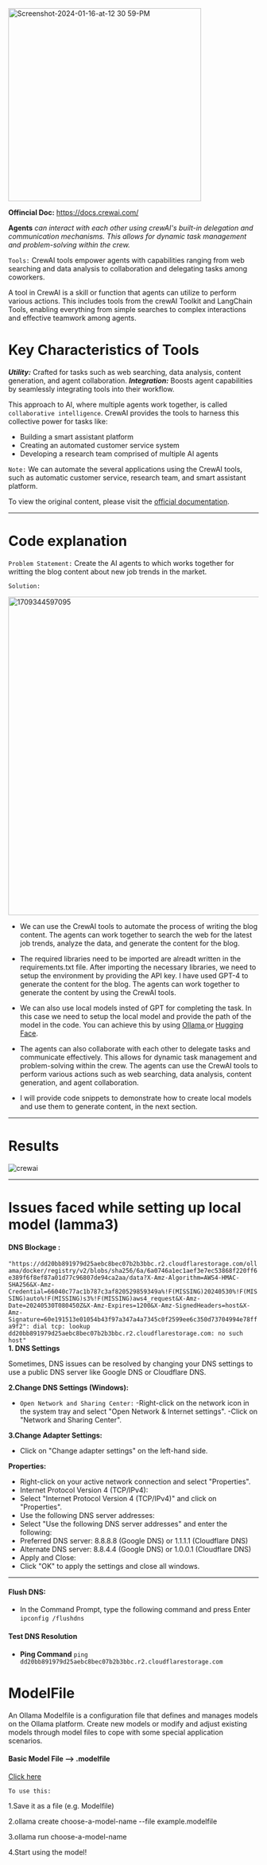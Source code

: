 
<img width="388" alt="Screenshot-2024-01-16-at-12 30 59-PM" src="https://github.com/vsatyakiran/CrewAi/assets/103512987/2739a7ae-4790-417a-a803-65af98dc95de">

**Offincial Doc:** https://docs.crewai.com/

**Agents** _can interact with each other using crewAI's built-in delegation and communication mechanisms. This allows for dynamic task management and problem-solving within the crew._

`Tools:` CrewAI tools empower agents with capabilities ranging from web searching and data analysis to collaboration and delegating tasks among coworkers.

A tool in CrewAI is a skill or function that agents can utilize to perform various actions. This includes tools from the crewAI Toolkit and LangChain Tools, enabling everything from simple searches to complex interactions and effective teamwork among agents.

# Key Characteristics of Tools
***Utility:*** Crafted for tasks such as web searching, data analysis, content generation, and agent collaboration.
***Integration:*** Boosts agent capabilities by seamlessly integrating tools into their workflow.

This approach to AI, where multiple agents work together, is called `collaborative intelligence`. CrewAI provides the tools to  harness this collective power for tasks like:

* Building a smart assistant platform
* Creating an automated customer service system
* Developing a research team comprised of multiple AI agents 

`Note:` We can automate the several applications using the CrewAI tools, such as automatic customer service, research team, and smart assistant platform. 

To view the original content, please visit the [official documentation](https://docs.crewai.com/).

<hr>

# Code explanation

`Problem Statement:` Create the AI agents to which works together for writting the blog content about new job trends in the market.

`Solution:`

<img width="640" alt="1709344597095" src="https://github.com/vsatyakiran/CrewAi/assets/103512987/449600a3-3f63-4fba-bb59-402dbf9ace51">

* We can use the CrewAI tools to automate the process of writing the blog content. The agents can work together to search the web for the latest job trends, analyze the data, and generate the content for the blog.

* The required libraries need to be imported are alreadt written in the requirements.txt file. After importing the necessary libraries, we need to setup the environment by providing the API key. I have used GPT-4 to generate the content for the blog. The agents can work together to generate the content by using the CrewAI tools.

* We can also use local models insted of GPT for completing the task. In this case we need to setup the local model and provide the path of the model in the code. You can achieve this by using [Ollama ](https://ollama.com/) or [Hugging Face](https://huggingface.co/). 

* The agents can also collaborate with each other to delegate tasks and communicate effectively. This allows for dynamic task management and problem-solving within the crew. The agents can use the CrewAI tools to perform various actions such as web searching, data analysis, content generation, and agent collaboration.

* I will provide code snippets to demonstrate how to create local models and use them to generate content, in the next section.
  
<hr>

# Results 

![crewai](https://github.com/vsatyakiran/CrewAi/assets/103512987/9f3bab28-bc1a-42c2-b03a-ab7a071dfb39)

<hr>

# Issues faced while setting up local model (lamma3)

#### DNS Blockage :
`"https://dd20bb891979d25aebc8bec07b2b3bbc.r2.cloudflarestorage.com/ollama/docker/registry/v2/blobs/sha256/6a/6a0746a1ec1aef3e7ec53868f220ff6e389f6f8ef87a01d77c96807de94ca2aa/data?X-Amz-Algorithm=AWS4-HMAC-SHA256&X-Amz-Credential=66040c77ac1b787c3af820529859349a%!F(MISSING)20240530%!F(MISSING)auto%!F(MISSING)s3%!F(MISSING)aws4_request&X-Amz-Date=20240530T080450Z&X-Amz-Expires=1200&X-Amz-SignedHeaders=host&X-Amz-Signature=60e191513e01054b43f97a347a4a7345c0f2599ee6c350d73704994e78ffa9f2": dial tcp: lookup dd20bb891979d25aebc8bec07b2b3bbc.r2.cloudflarestorage.com: no such host"` <br>
**1. DNS Settings**
  
Sometimes, DNS issues can be resolved by changing your DNS settings to use a public DNS server like Google DNS or Cloudflare DNS.

**2.Change DNS Settings (Windows):**
- `Open Network and Sharing Center:`
-Right-click on the network icon in the system tray and select "Open Network & Internet settings".
-Click on "Network and Sharing Center".

**3.Change Adapter Settings:**

- Click on "Change adapter settings" on the left-hand side.

**Properties:**

- Right-click on your active network connection and select "Properties".
- Internet Protocol Version 4 (TCP/IPv4):
- Select "Internet Protocol Version 4 (TCP/IPv4)" and click on "Properties".
- Use the following DNS server addresses:
- Select "Use the following DNS server addresses" and enter the following:
- Preferred DNS server: 8.8.8.8 (Google DNS) or 1.1.1.1 (Cloudflare DNS)
- Alternate DNS server: 8.8.4.4 (Google DNS) or 1.0.0.1 (Cloudflare DNS)
- Apply and Close:
- Click "OK" to apply the settings and close all windows.

<hr>

#### Flush DNS:
- In the Command Prompt, type the following command and press Enter `ipconfig /flushdns`

#### Test DNS Resolution
- **Ping Command** `ping dd20bb891979d25aebc8bec07b2b3bbc.r2.cloudflarestorage.com`

# ModelFile

An Ollama Modelfile is a configuration file that defines and manages models on the Ollama platform. Create new models or modify and adjust existing models through model files to cope with some special application scenarios.

#### Basic Model File --> .modelfile

[Click here](https://github.com/ollama/ollama/blob/main/docs/modelfile.md#message)

`To use this:`

1.Save it as a file (e.g. Modelfile)

2.ollama create choose-a-model-name --file example.modelfile

3.ollama run choose-a-model-name

4.Start using the model!

